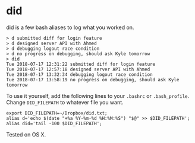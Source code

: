
# did

did is a few bash aliases to log what you worked on.

```
> d submitted diff for login feature
> d designed server API with Ahmed
> d debugging logout race condition
> d no progress on debugging, should ask Kyle tomorrow
> did
Tue 2018-07-17 12:31:22 submitted diff for login feature
Tue 2018-07-17 12:57:18 designed server API with Ahmed
Tue 2018-07-17 13:32:34 debugging logout race condition
Tue 2018-07-17 13:58:19 no progress on debugging, should ask Kyle tomorrow
```

To use it yourself, add the following lines to your `.bashrc` or `.bash_profile`. Change `DID_FILEPATH` to whatever file you want.

```
export DID_FILEPATH=~/Dropbox/did.txt;
alias d='echo $(date "+%a %Y-%m-%d %H:%M:%S") "$@" >> $DID_FILEPATH';
alias did='tail -100 $DID_FILEPATH';
```

Tested on OS X.
